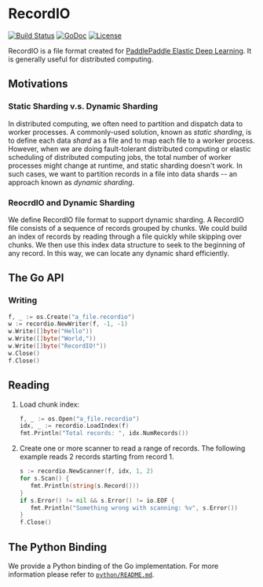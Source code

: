 # RecordIO

[![Build Status](https://travis-ci.org/wangkuiyi/recordio.svg?branch=develop)](https://travis-ci.org/wangkuiyi/recordio) [![GoDoc](https://godoc.org/github.com/wangkuiyi/recordio?status.svg)](https://godoc.org/github.com/wangkuiyi/recordio) [![License](https://img.shields.io/badge/license-Apache%202-blue.svg)](LICENSE)

RecordIO is a file format created for [PaddlePaddle Elastic Deep Learning](https://kubernetes.io/blog/2017/12/paddle-paddle-fluid-elastic-learning/).  It is generally useful for distributed computing.

## Motivations

### Static Sharding v.s. Dynamic Sharding

In distributed computing, we often need to partition and dispatch data to worker processes.  A commonly-used solution, known as *static sharding*, is to define each data *shard* as a file and to map each file to a worker process.  However, when we are doing fault-tolerant distributed computing or elastic scheduling of distributed computing jobs, the total number of worker processes might change at runtime, and static sharding doesn't work.  In such cases, we want to partition records in a file into data shards -- an approach known as *dynamic sharding*.

### ReocrdIO and Dynamic Sharding

We define RecordIO file format to support dynamic sharding.  A RecordIO file consists of a sequence of records grouped by chunks.  We could build an index of records by reading through a file quickly while skipping over chunks.  We then use this index data structure to seek to the beginning of any record.  In this way, we can locate any dynamic shard efficiently.

## The Go API

### Writing

```go
f, _ := os.Create("a_file.recordio")
w := recordio.NewWriter(f, -1, -1)
w.Write([]byte("Hello"))
w.Write([]byte("World,"))
w.Write([]byte("RecordIO!"))
w.Close()
f.Close()
```

## Reading

1. Load chunk index:

   ```go
   f, _ := os.Open("a_file.recordio")
   idx, _ := recordio.LoadIndex(f)
   fmt.Println("Total records: ", idx.NumRecords())
   ```

2. Create one or more scanner to read a range of records.  The
   following example reads 2 records starting from record 1.

   ```go
   s := recordio.NewScanner(f, idx, 1, 2)
   for s.Scan() {
      fmt.Println(string(s.Record()))
   }
   if s.Error() != nil && s.Error() != io.EOF {
      fmt.Println("Something wrong with scanning: %v", s.Error())
   }
   f.Close()
   ```

## The Python Binding

We provide a Python binding of the Go implementation.  For more information please refer to [`python/README.md`](python/README.md).
